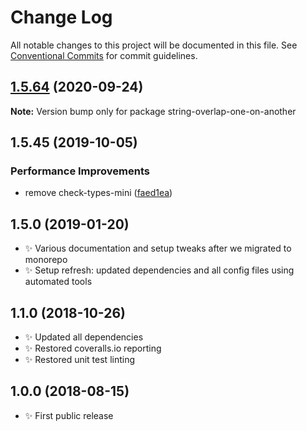 # Change Log

All notable changes to this project will be documented in this file.
See [Conventional Commits](https://conventionalcommits.org) for commit guidelines.

## [1.5.64](https://gitlab.com/codsen/codsen/compare/string-overlap-one-on-another@1.5.63...string-overlap-one-on-another@1.5.64) (2020-09-24)

**Note:** Version bump only for package string-overlap-one-on-another





## 1.5.45 (2019-10-05)

### Performance Improvements

- remove check-types-mini ([faed1ea](https://gitlab.com/codsen/codsen/commit/faed1ea))

## 1.5.0 (2019-01-20)

- ✨ Various documentation and setup tweaks after we migrated to monorepo
- ✨ Setup refresh: updated dependencies and all config files using automated tools

## 1.1.0 (2018-10-26)

- ✨ Updated all dependencies
- ✨ Restored coveralls.io reporting
- ✨ Restored unit test linting

## 1.0.0 (2018-08-15)

- ✨ First public release
